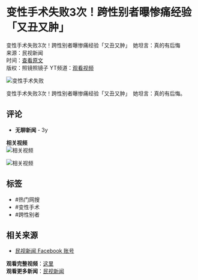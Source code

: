 # 变性手术失败3次！跨性别者曝惨痛经验「又丑又肿」 

变性手术失败3次！跨性别者曝惨痛经验「又丑又肿」　她坦言：真的有后悔  
来源：民视新闻  
时间：[查看原文](https://bit.ly/3gZNBtw)  
版权：照镜照镜子 YT频道：[观看视频](https://bit.ly/2SZ0BHG)  

![变性手术失败](https://scontent-sjc3-1.xx.fbcdn.net/v/t15.5256-10/187360584_822879418347604_2759262046231502822_n.jpg?stp=dst-jpg_s960x960_tt6&_nc_cat=110&ccb=1-7&_nc_sid=50ce42&_nc_ohc=PN9fl8U0AlQQ7kNvgEisDDV&_nc_zt=23&_nc_ht=scontent-sjc3-1.xx&_nc_gid=AbL5CNQn7I2djFii0CVR4x4&oh=00_AYDrb6nPYoKh1iRy4Rg1L1gzsxOyOwabXtLkaxg3cjwXQw&oe=6795E00C)

变性手术失败3次！跨性别者曝惨痛经验「又丑又肿」　她坦言：真的有后悔。

## 评论
- **无聊新闻** - 3y

**相关视频**  
![相关视频](https://scontent-sjc3-1.xx.fbcdn.net/v/t15.5256-10/474271820_1011379967486084_7008367860512794338_n.jpg?stp=dst-jpg_s640x640_tt6&_nc_cat=104&ccb=1-7&_nc_sid=7965db&_nc_ohc=oWhE9cxa7tUQ7kNvgFpRZ10&_nc_zt=23&_nc_ht=scontent-sjc3-1.xx&_nc_gid=AsYsiSHex_rCRhw6ngwPSE1&oh=00_AYDNKlIap4GZgQnZvQ1Fuo0t1n2NTBLWtii8d-eVMJAq7w&oe=6795D75C)  

![相关视频](https://scontent-sjc3-1.xx.fbcdn.net/v/t15.5256-10/474511059_911856121107834_8418160370721929494_n.jpg?stp=dst-jpg_s640x640_tt6&_nc_cat=107&ccb=1-7&_nc_sid=7965db&_nc_ohc=RJwDkVbOJacQ7kNvgErIDOk&_nc_zt=23&_nc_ht=scontent-sjc3-1.xx&_nc_gid=AsYsiSHex_rCRhw6ngwPSE1&oh=00_AYCpIRgSYGAKpiTyiZ1nyOb01CC6n6-J1tUb2F9XxudhVw&oe=6795B4A2)  

## 标签
- #热门网搜
- #变性手术
- #跨性别者

## 相关来源
- [民视新闻 Facebook 账号](https://www.facebook.com/FTVNews53)  

**观看完整视频**：[这里](https://www.facebook.com/FTVNews53/videos/822877081681171)  
**观看更多新闻**：[民视新闻](https://www.facebook.com/FTVNews53/)
<!-- tcd_original_link https://www.facebook.com/FTVNews53/videos/%E8%AE%8A%E6%80%A7%E6%89%8B%E8%A1%93%E5%A4%B1%E6%95%973%E6%AC%A1%E8%B7%A8%E6%80%A7%E5%88%A5%E8%80%85%E6%9B%9D%E6%85%98%E7%97%9B%E7%B6%93%E9%A9%97%E5%8F%88%E9%86%9C%E5%8F%88%E8%85%AB-%E5%A5%B9%E5%9D%A6%E8%A8%80%E7%9C%9F%E7%9A%84%E6%9C%89%E5%BE%8C%E6%82%94/822877081681171/ -->
